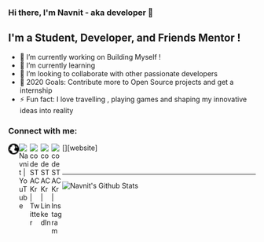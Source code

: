 ### Hi there, I'm Navnit - aka developer 👋

## I'm a Student, Developer, and Friends Mentor !
- 🔭 I’m currently working on Building Myself !
- 🌱 I’m currently learning  
- 👯 I’m looking to collaborate with other passionate developers
- 🥅 2020 Goals: Contribute more to Open Source projects and get a internship
- ⚡ Fun fact: I love travelling , playing games and shaping my innovative ideas into reality

### Connect with me:

[<img align="left" alt="trickbag.in" width="22px" src="https://raw.githubusercontent.com/iconic/open-iconic/master/svg/globe.svg" />][website]
[<img align="left" alt="Navnit | YouTube" width="22px" src="https://cdn.jsdelivr.net/npm/simple-icons@v3/icons/youtube.svg" />][youtube]
[<img align="left" alt="codeSTACKr | Twitter" width="22px" src="https://cdn.jsdelivr.net/npm/simple-icons@v3/icons/twitter.svg" />][twitter]
[<img align="left" alt="codeSTACKr | LinkedIn" width="22px" src="https://cdn.jsdelivr.net/npm/simple-icons@v3/icons/linkedin.svg" />][linkedin]
[<img align="left" alt="codeSTACKr | Instagram" width="22px" src="https://cdn.jsdelivr.net/npm/simple-icons@v3/icons/instagram.svg" />][instagram]

<br />

---
<img align="left" alt="Navnit's Github Stats" src="https://github-readme-stats.vercel.app/api?username=navnit0707&show_icons=true&hide_border=true" />


[twitter]: https://twitter.com/navnit0707
[youtube]: https://youtube.com/navnit
[instagram]: https://instagram.com/portrait.mobile
[linkedin]: https://www.linkedin.com/in/navnit0707

